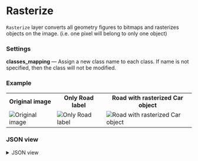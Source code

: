 # Rasterize

`Rasterize` layer converts all geometry figures to bitmaps and rasterizes objects on the image. (i.e. one pixel will belong to only one object)

### Settings

**classes_mapping** — Assign a new class name to each class. If name is not specified, then the class will not be modified.

### Example

<table>
<tr>
<td style="text-align:center"><strong>Original image</strong></td>
<td style="text-align:center"><strong>Only Road label</strong></td>
<td style="text-align:center"><strong>Road with rasterized Car object</strong></td>
</tr>
<tr>
<td> <img src="https://github.com/supervisely-ecosystem/dtl-v2/assets/79905215/c0533a4e-a1b7-44e7-814c-aaa15c40eec8" alt="Original image" /> </td>
<td> <img src="https://github.com/supervisely-ecosystem/dtl-v2/assets/79905215/d589d6f1-1510-412a-be29-d876eda09f4d" alt="Only Road label" /> </td>
<td> <img src="https://github.com/supervisely-ecosystem/dtl-v2/assets/79905215/fd45dad9-9653-40dc-bc5e-619d18709a61" alt="Road with rasterized Car object" /> </td>
</tr>
</table>

### JSON view

<details>
  <summary>JSON view</summary>
```json
{
    "action": "rasterize",
    "src": [
        "$data_12"
    ],
    "dst": "$rasterize_17",
    "settings": {
        "classes_mapping": {
            "Car": "Car_Rasterized",
            "Road": "Road_Rasterized"
        }
    }
}
```
</details>
